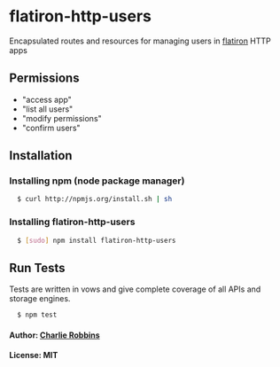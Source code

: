 # flatiron-http-users

Encapsulated routes and resources for managing users in [flatiron][0] HTTP apps

## Permissions

* "access app"
* "list all users"
* "modify permissions"
* "confirm users"

## Installation

### Installing npm (node package manager)

``` bash
  $ curl http://npmjs.org/install.sh | sh
```

### Installing flatiron-http-users

``` bash
  $ [sudo] npm install flatiron-http-users
```

## Run Tests
Tests are written in vows and give complete coverage of all APIs and storage engines.

``` bash
  $ npm test
```

#### Author: [Charlie Robbins](http://nodejitsu.com)
#### License: MIT

[0]: http://flatironjs.org
[1]: http://github.com/flatiron/flatiron-http-users
[2]: http://github.com/flatiron/resourceful
[3]: http://github.com/flatiron/director